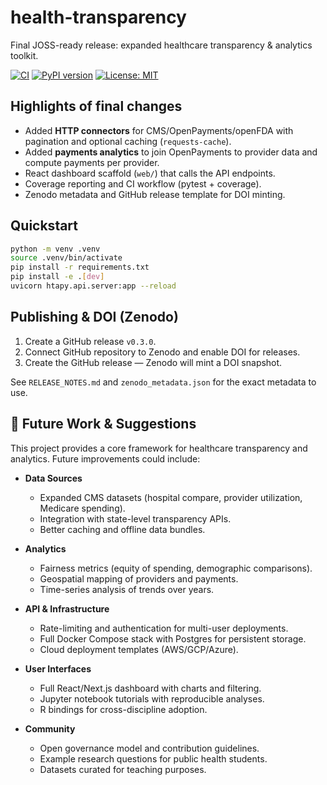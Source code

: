 # health-transparency

Final JOSS-ready release: expanded healthcare transparency & analytics toolkit.

[![CI](https://img.shields.io/github/actions/workflow/status/yourusername/health-transparency/ci.yml?branch=main)](https://github.com/yourusername/health-transparency/actions)
[![PyPI version](https://img.shields.io/pypi/v/health-transparency)]()
[![License: MIT](https://img.shields.io/badge/license-MIT-blue.svg)]()

## Highlights of final changes
- Added **HTTP connectors** for CMS/OpenPayments/openFDA with pagination and optional caching (`requests-cache`).
- Added **payments analytics** to join OpenPayments to provider data and compute payments per provider.
- React dashboard scaffold (`web/`) that calls the API endpoints.
- Coverage reporting and CI workflow (pytest + coverage).
- Zenodo metadata and GitHub release template for DOI minting.

## Quickstart
```bash
python -m venv .venv
source .venv/bin/activate
pip install -r requirements.txt
pip install -e .[dev]
uvicorn htapy.api.server:app --reload
```

## Publishing & DOI (Zenodo)
1. Create a GitHub release `v0.3.0`.
2. Connect GitHub repository to Zenodo and enable DOI for releases.
3. Create the GitHub release — Zenodo will mint a DOI snapshot.

See `RELEASE_NOTES.md` and `zenodo_metadata.json` for the exact metadata to use.


## 🔮 Future Work & Suggestions
This project provides a core framework for healthcare transparency and analytics. Future improvements could include:

- **Data Sources**
  - Expanded CMS datasets (hospital compare, provider utilization, Medicare spending).
  - Integration with state-level transparency APIs.
  - Better caching and offline data bundles.

- **Analytics**
  - Fairness metrics (equity of spending, demographic comparisons).
  - Geospatial mapping of providers and payments.
  - Time-series analysis of trends over years.

- **API & Infrastructure**
  - Rate-limiting and authentication for multi-user deployments.
  - Full Docker Compose stack with Postgres for persistent storage.
  - Cloud deployment templates (AWS/GCP/Azure).

- **User Interfaces**
  - Full React/Next.js dashboard with charts and filtering.
  - Jupyter notebook tutorials with reproducible analyses.
  - R bindings for cross-discipline adoption.

- **Community**
  - Open governance model and contribution guidelines.
  - Example research questions for public health students.
  - Datasets curated for teaching purposes.
